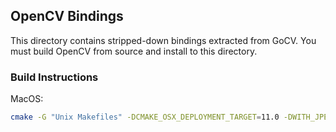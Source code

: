 ## OpenCV Bindings

This directory contains stripped-down bindings extracted from GoCV. You must build OpenCV from source and install to this directory.

### Build Instructions

MacOS:

```bash
cmake -G "Unix Makefiles" -DCMAKE_OSX_DEPLOYMENT_TARGET=11.0 -DWITH_JPEG=OFF -DWITH_TIFF=OFF -DWITH_WEBP=OFF -DWITH_OPENJPEG=OFF -DWITH_JASPER=OFF -DWITH_OPENEXR=OFF -DWITH_FFMPEG=OFF -DWITH_GSTREAMER=OFF -DWITH_MSFMF=OFF -DBUILD_LIST=features2d,imgcodecs,flann -DWITH_OPENCL=OFF -DBUILD_SHARED_LIBS=OFF -DCMAKE_BUILD_TYPE=Release -DOPENCV_VS_VERSIONINFO_SKIP=1 -DCMAKE_INSTALL_PREFIX=~/go/src/github.com/nosyliam/revolution/opencv ..```